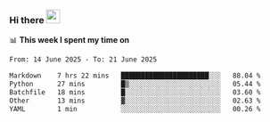 ### Hi there <a href="https://www.gautamkrishnar.com/"><img src="https://media.giphy.com/media/hvRJCLFzcasrR4ia7z/giphy.gif" width="25px"></a>

📊 **This week I spent my time on**

<!--START_SECTION:waka-->

```txt
From: 14 June 2025 - To: 21 June 2025

Markdown    7 hrs 22 mins   ██████████████████████░░░   88.04 %
Python      27 mins         █▒░░░░░░░░░░░░░░░░░░░░░░░   05.44 %
Batchfile   18 mins         █░░░░░░░░░░░░░░░░░░░░░░░░   03.60 %
Other       13 mins         ▓░░░░░░░░░░░░░░░░░░░░░░░░   02.63 %
YAML        1 min           ░░░░░░░░░░░░░░░░░░░░░░░░░   00.26 %
```

<!--END_SECTION:waka-->
